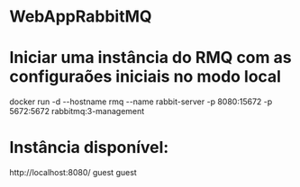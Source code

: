 # WebAppRabbitMQ

# Iniciar uma instância do RMQ com as configuraões iniciais no modo local
docker run -d --hostname rmq --name rabbit-server -p 8080:15672 -p 5672:5672 rabbitmq:3-management

# Instância disponível:
http://localhost:8080/
guest
guest
